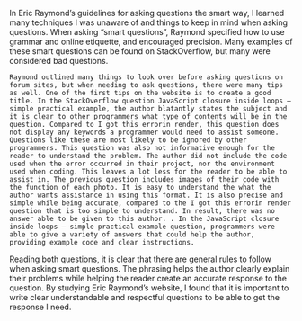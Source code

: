 In Eric Raymond’s guidelines for asking questions the smart way, I learned many techniques I was unaware of and things to keep in mind when asking questions. When asking “smart questions”, Raymond specified how to use grammar and online etiquette, and encouraged precision. Many examples of these smart questions can be found on StackOverflow, but many were considered bad questions.

	Raymond outlined many things to look over before asking questions on forum sites, but when needing to ask questions, there were many tips as well. One of the first tips on the website is to create a good title. In the StackOverflow question JavaScript closure inside loops – simple practical example, the author blatantly states the subject and it is clear to other programmers what type of contents will be in the question. Compared to I got this errorin render, this question does not display any keywords a programmer would need to assist someone. Questions like these are most likely to be ignored by other programmers. This question was also not informative enough for the reader to understand the problem. The author did not include the code used when the error occurred in their project, nor the environment used when coding. This leaves a lot less for the reader to be able to assist in. The previous question includes images of their code with the function of each photo. It is easy to understand the what the author wants assistance in using this format. It is also precise and simple while being accurate, compared to the I got this errorin render question that is too simple to understand. In result, there was no answer able to be given to this author. . In the JavaScript closure inside loops – simple practical example question, programmers were able to give a variety of answers that could help the author, providing example code and clear instructions. 
 
Reading both questions, it is clear that there are general rules to follow when asking smart questions. The phrasing helps the author clearly explain their problems while helping the reader create an accurate response to the question. By studying Eric Raymond’s website, I found that it is important to write clear understandable and respectful questions to be able to get the response I need. 


